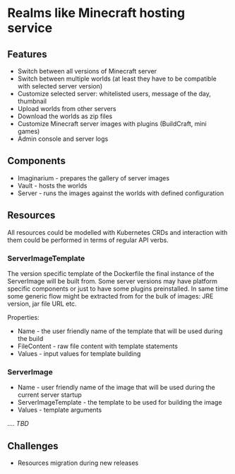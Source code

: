 # Realms like Minecraft hosting service

## Features

- Switch between all versions of Minecraft server
- Switch between multiple worlds (at least they have to be compatible with selected server version)
- Customize selected server: whitelisted users, message of the day, thumbnail
- Upload worlds from other servers
- Download the worlds as zip files
- Customize Minecraft server images with plugins (BuildCraft, mini games)
- Admin console and server logs

## Components

- Imaginarium - prepares the gallery of server images
- Vault - hosts the worlds
- Server - runs the images against the worlds with defined configuration

## Resources

All resources could be modelled with Kubernetes CRDs and interaction with them could be performed in terms of regular API verbs.

### ServerImageTemplate

The version specific template of the Dockerfile the final instance of the ServerImage will be built from. Some server versions may have platform specific components or just to have some plugins preinstalled. In same time some generic flow might be extracted from for the bulk of images: JRE version, jar file URL etc.

Properties:

- Name - the user friendly name of the template that will be used during the build
- FileContent - raw file content with template statements
- Values - input values for template building

### ServerImage

- Name - user friendly name of the image that will be used during the current server startup
- ServerImageTemplate - the template to be used for building the image
- Values - template arguments

....
_TBD_

## Challenges

- Resources migration during new releases
